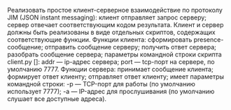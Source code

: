 Реализовать простое клиент-серверное взаимодействие по протоколу JIM (JSON instant messaging):
клиент отправляет запрос серверу;
сервер отвечает соответствующим кодом результата.
Клиент и сервер должны быть реализованы в виде отдельных скриптов, содержащих соответствующие функции.
Функции клиента:
сформировать presence-сообщение;
отправить сообщение серверу;
получить ответ сервера;
разобрать сообщение сервера;
параметры командной строки скрипта client.py <addr> [<port>]:
addr — ip-адрес сервера;
port — tcp-порт на сервере, по умолчанию 7777.
Функции сервера:
принимает сообщение клиента;
формирует ответ клиенту;
отправляет ответ клиенту;
имеет параметры командной строки:
-p <port> — TCP-порт для работы (по умолчанию использует 7777);
-a <addr> — IP-адрес для прослушивания (по умолчанию слушает все доступные адреса).
